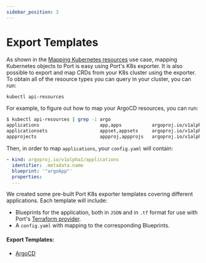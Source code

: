 ```yaml
---
sidebar_position: 3
---
```


# Export Templates

As shown in the [Mapping Kubernetes resources](../../../complete-use-cases/full-kubernetes-exporter.md) use case, mapping Kubernetes objects to Port is easy using Port's K8s exporter.
It is also possible to export and map CRDs from your K8s cluster using the exporter. To obtain all of the resource types you can query in your cluster, you can run:

```bash showLineNumbers
kubectl api-resources
```

For example, to figure out how to map your ArgoCD resources, you can run:

```bash showLineNumbers
$ kubectl api-resources | grep -i argo
applications                      app,apps           argoproj.io/v1alpha1                   true         Application
applicationsets                   appset,appsets     argoproj.io/v1alpha1                   true         ApplicationSet
appprojects                       appproj,appprojs   argoproj.io/v1alpha1                   true         AppProject
```

Then, in order to map `applications`, your `config.yaml` will contain:

```yaml
- kind: argoproj.io/v1alpha1/applications
  identifier: .metadata.name
  blueprint: '"argoApp"'
  properties:
  ...
```

We created some pre-built Port K8s exporter templates covering different applications.
Each template will include:

- Blueprints for the application, both in `JSON` and in `.tf` format for use with Port's [Terraform provider](../../../api-providers/terraform.md).
- A `config.yaml` with mapping to the corresponding Blueprints.

#### Export Templates:

- [ArgoCD](./argocd-template.md)
